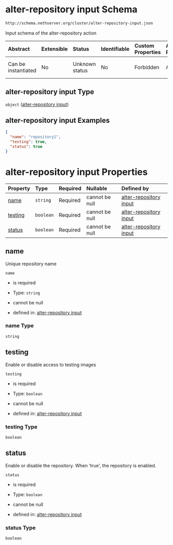 # alter-repository input Schema

```txt
http://schema.nethserver.org/cluster/alter-repository-input.json
```

Input schema of the alter-repository action

| Abstract            | Extensible | Status         | Identifiable | Custom Properties | Additional Properties | Access Restrictions | Defined In                                                                                |
| :------------------ | :--------- | :------------- | :----------- | :---------------- | :-------------------- | :------------------ | :---------------------------------------------------------------------------------------- |
| Can be instantiated | No         | Unknown status | No           | Forbidden         | Allowed               | none                | [alter-repository-input.json](cluster/alter-repository-input.json "open original schema") |

## alter-repository input Type

`object` ([alter-repository input](alter-repository-input.md))

## alter-repository input Examples

```json
{
  "name": "repository1",
  "testing": true,
  "status": true
}
```

# alter-repository input Properties

| Property            | Type      | Required | Nullable       | Defined by                                                                                                                                                    |
| :------------------ | :-------- | :------- | :------------- | :------------------------------------------------------------------------------------------------------------------------------------------------------------ |
| [name](#name)       | `string`  | Required | cannot be null | [alter-repository input](alter-repository-input-properties-name.md "http://schema.nethserver.org/cluster/alter-repository-input.json#/properties/name")       |
| [testing](#testing) | `boolean` | Required | cannot be null | [alter-repository input](alter-repository-input-properties-testing.md "http://schema.nethserver.org/cluster/alter-repository-input.json#/properties/testing") |
| [status](#status)   | `boolean` | Required | cannot be null | [alter-repository input](alter-repository-input-properties-status.md "http://schema.nethserver.org/cluster/alter-repository-input.json#/properties/status")   |

## name

Unique repository name

`name`

* is required

* Type: `string`

* cannot be null

* defined in: [alter-repository input](alter-repository-input-properties-name.md "http://schema.nethserver.org/cluster/alter-repository-input.json#/properties/name")

### name Type

`string`

## testing

Enable or disable access to testing images

`testing`

* is required

* Type: `boolean`

* cannot be null

* defined in: [alter-repository input](alter-repository-input-properties-testing.md "http://schema.nethserver.org/cluster/alter-repository-input.json#/properties/testing")

### testing Type

`boolean`

## status

Enable or disable the repository. When 'true', the repository is enabled.

`status`

* is required

* Type: `boolean`

* cannot be null

* defined in: [alter-repository input](alter-repository-input-properties-status.md "http://schema.nethserver.org/cluster/alter-repository-input.json#/properties/status")

### status Type

`boolean`
